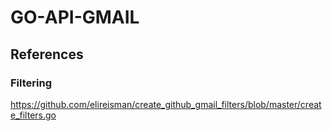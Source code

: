 # GO-API-GMAIL

## References

### Filtering
https://github.com/elireisman/create_github_gmail_filters/blob/master/create_filters.go